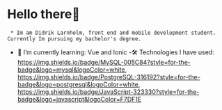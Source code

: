 ### <h1>Hello there👋</h1>
    
     * Im am Didrik Larnholm, front end and mobile development student. Currently Im pursuing my bachelor's degree.




- 🌱 I’m currently learning: Vue and Ionic
-🛠 Technologies I have used: https://img.shields.io/badge/MySQL-005C84?style=for-the-badge&logo=mysql&logoColor=white, https://img.shields.io/badge/PostgreSQL-316192?style=for-the-badge&logo=postgresql&logoColor=white,
https://img.shields.io/badge/JavaScript-323330?style=for-the-badge&logo=javascript&logoColor=F7DF1E


